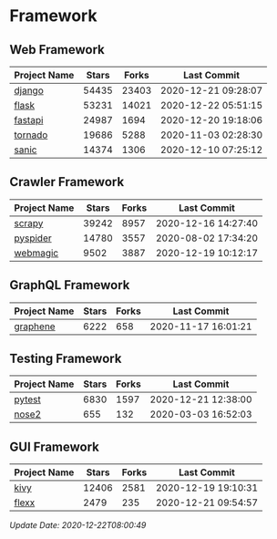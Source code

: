 # Framework

## Web Framework
| Project Name | Stars | Forks | Last Commit |
| ------------ | ----- | ----- | ----------- |
| [django](https://github.com/django/django) | 54435 | 23403 | 2020-12-21 09:28:07 |
| [flask](https://github.com/pallets/flask) | 53231 | 14021 | 2020-12-22 05:51:15 |
| [fastapi](https://github.com/tiangolo/fastapi) | 24987 | 1694 | 2020-12-20 19:18:06 |
| [tornado](https://github.com/tornadoweb/tornado) | 19686 | 5288 | 2020-11-03 02:28:30 |
| [sanic](https://github.com/huge-success/sanic) | 14374 | 1306 | 2020-12-10 07:25:12 |

## Crawler Framework
| Project Name | Stars | Forks | Last Commit |
| ------------ | ----- | ----- | ----------- |
| [scrapy](https://github.com/scrapy/scrapy) | 39242 | 8957 | 2020-12-16 14:27:40 |
| [pyspider](https://github.com/binux/pyspider) | 14780 | 3557 | 2020-08-02 17:34:20 |
| [webmagic](https://github.com/code4craft/webmagic) | 9502 | 3887 | 2020-12-19 10:12:17 |

## GraphQL Framework
| Project Name | Stars | Forks | Last Commit |
| ------------ | ----- | ----- | ----------- |
| [graphene](https://github.com/graphql-python/graphene) | 6222 | 658 | 2020-11-17 16:01:21 |

## Testing Framework
| Project Name | Stars | Forks | Last Commit |
| ------------ | ----- | ----- | ----------- |
| [pytest](https://github.com/pytest-dev/pytest) | 6830 | 1597 | 2020-12-21 12:38:00 |
| [nose2](https://github.com/nose-devs/nose2) | 655 | 132 | 2020-03-03 16:52:03 |

## GUI Framework
| Project Name | Stars | Forks | Last Commit |
| ------------ | ----- | ----- | ----------- |
| [kivy](https://github.com/kivy/kivy) | 12406 | 2581 | 2020-12-19 19:10:31 |
| [flexx](https://github.com/flexxui/flexx) | 2479 | 235 | 2020-12-21 09:54:57 |

*Update Date: 2020-12-22T08:00:49*